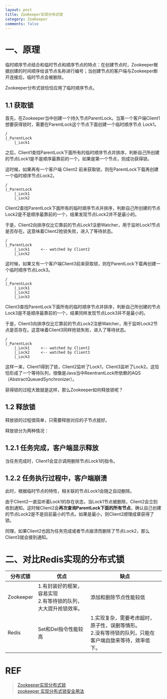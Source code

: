 ```yaml
---
layout: post
title: ZooKeeper实现分布式锁
category: ZooKeeper
comments: false
---
```


# 一、原理
临时顺序节点结合和临时节点和顺序节点的特点：在创建节点时，Zookeeper根据创建的时间顺序给该节点名称进行编号；当创建节点的客户端与Zookeeper断开连接后，临时节点会被删除。

Zookeeper分布式锁恰恰应用了临时顺序节点。

## 1.1 获取锁
首先，在Zookeeper当中创建一个持久节点ParentLock。当第一个客户端Client1想要获得锁时，需要在ParentLock这个节点下面创建一个临时顺序节点 Lock1。

    /
    |_ParentLock
        |_Lock1

之后，Client1查找ParentLock下面所有的临时顺序节点并排序，判断自己所创建的节点Lock1是不是顺序最靠前的一个。如果是第一个节点，则成功获得锁。

这时候，如果再有一个客户端 Client2 前来获取锁，则在ParentLock下载再创建一个临时顺序节点Lock2。 

    /
    |_ParentLock
        |_Lock1
        |_Lock2

Client2查找ParentLock下面所有的临时顺序节点并排序，判断自己所创建的节点Lock2是不是顺序最靠前的一个，结果发现节点Lock2并不是最小的。


于是，Client2向排序仅比它靠前的节点Lock1注册Watcher，用于监听Lock1节点是否存在。这意味着Client2抢锁失败，进入了等待状态。 

    /
    |_ParentLock
        |_Lock1     <-- watched by Client2
        |_Lock2  

这时候，如果又有一个客户端Client3前来获取锁，则在ParentLock下载再创建一个临时顺序节点Lock3。 

    /
    |_ParentLock
        |_Lock1
        |_Lock2
        |_Lock3

Client3查找ParentLock下面所有的临时顺序节点并排序，判断自己所创建的节点Lock3是不是顺序最靠前的一个，结果同样发现节点Lock3并不是最小的。

于是，Client3向排序仅比它靠前的节点Lock2注册Watcher，用于监听Lock2节点是否存在。这意味着Client3同样抢锁失败，进入了等待状态。 

    /
    |_ParentLock
        |_Lock1     <-- watched by Client2
        |_Lock2     <-- watched by Client3
        |_Lock3

这样一来，Client1得到了锁，Client2监听了Lock1，Client3监听了Lock2。这恰恰形成了一个等待队列，很像是Java当中ReentrantLock所依赖的AQS（AbstractQueuedSynchronizer）。

获得锁的过程大致就是这样，那么Zookeeper如何释放锁呢？

## 1.2 释放锁
释放锁的过程很简单，只需要释放对应的子节点就好。

释放锁分为两种情况：

## 1.2.1 任务完成，客户端显示释放
当任务完成时，Client1会显示调用删除节点Lock1的指令。


## 1.2.2 任务执行过程中，客户端崩溃
此时，根据临时节点的特性，相关联的节点Lock1会随之自动删除。 


由于Client2一直监听着Lock1的存在状态，当Lock1节点被删除，Client2会立刻收到通知。这时候Client2会**再次查询ParentLock下面的所有节点**，确认自己创建的节点Lock2是不是目前最小的节点。如果是最小，则Client2顺理成章获得了锁。 

同理，如果Client2也因为任务完成或者节点崩溃而删除了节点Lock2，那么Client3就会接到通知。 

# 二、对比Redis实现的分布式锁
|分布式锁   | 优点 | 缺点
|--|--|--
Zookeeper   |1.有封装好的框架，容易实现 <br/> 2.有等待锁的队列，大大提升抢锁效率。|添加和删除节点性能较低
|Redis   |Set和Del指令性能较高   | 1.实现复杂，需要考虑超时，原子性，误删等情形。 <br/>2.没有等待锁的队列，只能在客户端自旋来等待，效率低下。


# REF
> [Zookeeper实现分布式锁](https://blog.csdn.net/kongmin_123/article/details/82081953)  
> [zookeeper 实现分布式锁安全用法](https://www.cnblogs.com/wangiqngpei557/p/10323149.html)